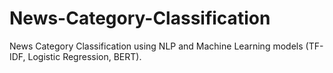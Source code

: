 # News-Category-Classification
News Category Classification using NLP and Machine Learning models (TF-IDF, Logistic Regression, BERT).
